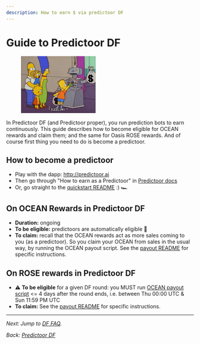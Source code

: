 ```yaml
---
description: How to earn $ via predictoor DF
---
```


# Guide to Predictoor DF

<figure><img src="../../.gitbook/assets/money-robot.gif" alt=""><figcaption></figcaption></figure>

In Predictoor DF (and Predictoor proper), you run prediction bots to earn continuously. This guide describes how to become eligible for OCEAN rewards and claim them; and the same for Oasis ROSE rewards. And of course first thing you need to do is become a predictoor.

## How to become a predictoor

* Play with the dapp: http://predictoor.ai
* Then go through "How to earn as a Predictoor" in [Predictoor docs](https://docs.predictoor.ai)
* Or, go straight to the [quickstart README](https://github.com/oceanprotocol/pdr-backend/blob/main/READMEs/predictoor.md) :) 🏎️

## On OCEAN Rewards in Predictoor DF

* **Duration:** ongoing
* **To be eligible:** predictoors are automatically eligible 🧘
* **To claim:** recall that the OCEAN rewards act as more sales coming to you (as a predictoor). So you claim your OCEAN from sales in the usual way, by running the OCEAN payout script. See the [payout README](https://github.com/oceanprotocol/pdr-backend/blob/main/READMEs/payout.md) for specific instructions.

## On ROSE rewards in Predictoor DF

* ⚠️ **To be eligible** for a given DF round: you MUST run [OCEAN payout script](https://github.com/oceanprotocol/pdr-backend/blob/main/READMEs/payout.md) <= 4 days after the round ends, i.e. between Thu 00:00 UTC & Sun 11:59 PM UTC
* **To claim:** See the [payout README](https://github.com/oceanprotocol/pdr-backend/blob/main/READMEs/payout.md) for specific instructions.

***

_Next: Jump to_ [_DF FAQ_](../faq.md)_._

_Back:_ [_Predictoor DF_](./)
